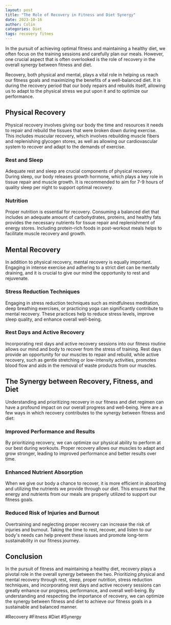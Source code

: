```yaml
---
layout: post
title: "The Role of Recovery in Fitness and Diet Synergy"
date: 2023-10-16
author: Colin
categories: Diet
tags: recovery fitnes
---
```


In the pursuit of achieving optimal fitness and maintaining a healthy diet, we often focus on the training sessions and carefully plan our meals. However, one crucial aspect that is often overlooked is the role of recovery in the overall synergy between fitness and diet.

Recovery, both physical and mental, plays a vital role in helping us reach our fitness goals and maximizing the benefits of a well-balanced diet. It is during the recovery period that our body repairs and rebuilds itself, allowing us to adapt to the physical stress we put upon it and to optimize our performance.

## Physical Recovery

Physical recovery involves giving our body the time and resources it needs to repair and rebuild the tissues that were broken down during exercise. This includes muscular recovery, which involves rebuilding muscle fibers and replenishing glycogen stores, as well as allowing our cardiovascular system to recover and adapt to the demands of exercise.

### Rest and Sleep

Adequate rest and sleep are crucial components of physical recovery. During sleep, our body releases growth hormone, which plays a key role in tissue repair and muscle growth. It is recommended to aim for 7-9 hours of quality sleep per night to support optimal recovery.

### Nutrition

Proper nutrition is essential for recovery. Consuming a balanced diet that includes an adequate amount of carbohydrates, proteins, and healthy fats provides the necessary nutrients for tissue repair and replenishment of energy stores. Including protein-rich foods in post-workout meals helps to facilitate muscle recovery and growth.

## Mental Recovery

In addition to physical recovery, mental recovery is equally important. Engaging in intense exercise and adhering to a strict diet can be mentally draining, and it is crucial to give our mind the opportunity to rest and rejuvenate.

### Stress Reduction Techniques

Engaging in stress reduction techniques such as mindfulness meditation, deep breathing exercises, or practicing yoga can significantly contribute to mental recovery. These practices help to reduce stress levels, improve sleep quality, and enhance overall well-being.

### Rest Days and Active Recovery

Incorporating rest days and active recovery sessions into our fitness routine allows our mind and body to recover from the stress of training. Rest days provide an opportunity for our muscles to repair and rebuild, while active recovery, such as gentle stretching or low-intensity activities, promotes blood flow and aids in the removal of waste products from our muscles.

## The Synergy between Recovery, Fitness, and Diet

Understanding and prioritizing recovery in our fitness and diet regimen can have a profound impact on our overall progress and well-being. Here are a few ways in which recovery contributes to the synergy between fitness and diet:

### Improved Performance and Results

By prioritizing recovery, we can optimize our physical ability to perform at our best during workouts. Proper recovery allows our muscles to adapt and grow stronger, leading to improved performance and better results over time.

### Enhanced Nutrient Absorption

When we give our body a chance to recover, it is more efficient in absorbing and utilizing the nutrients we provide through our diet. This ensures that the energy and nutrients from our meals are properly utilized to support our fitness goals.

### Reduced Risk of Injuries and Burnout

Overtraining and neglecting proper recovery can increase the risk of injuries and burnout. Taking the time to rest, recover, and listen to our body's needs can help prevent these issues and promote long-term sustainability in our fitness journey.

## Conclusion

In the pursuit of fitness and maintaining a healthy diet, recovery plays a pivotal role in the overall synergy between the two. Prioritizing physical and mental recovery through rest, sleep, proper nutrition, stress reduction techniques, and incorporating rest days and active recovery sessions can greatly enhance our progress, performance, and overall well-being. By understanding and respecting the importance of recovery, we can optimize the synergy between fitness and diet to achieve our fitness goals in a sustainable and balanced manner.

#Recovery #Fitness #Diet #Synergy